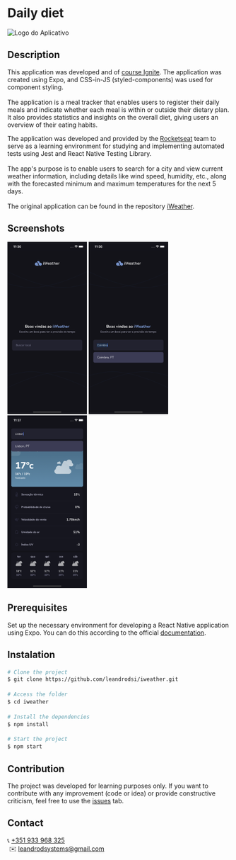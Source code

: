# **Daily diet**

![Logo do Aplicativo](md-assets/daily-diet-banner.jpg)

## **Description**

This application was developed and of [course Ignite](https://www.rocketseat.com.br/ignite).
The application was created using Expo, and CSS-in-JS (styled-components) was used for component styling. <br /><br />
The application is a meal tracker that enables users to register their daily meals and indicate whether each meal is within or outside their dietary plan. It also provides statistics and insights on the overall diet, giving users an overview of their eating habits.<br />

The application was developed and provided by the [Rocketseat](https://www.rocketseat.com.br) team to serve as a learning environment for studying and implementing automated tests using Jest and React Native Testing Library. <br/><br/> The app's purpose is to enable users to search for a city and view current weather information, including details like wind speed, humidity, etc., along with the forecasted minimum and maximum temperatures for the next 5 days. <br /><br />The original application can be found in the repository [iWeather](https://github.com/rocketseat-education/iweather).

## **Screenshots**

<div>
<img src="./.assets/screen-1.png" width="180" />
<img src="./.assets/screen-2.png" width="180" />
<img src="./.assets/screen-3.png" width="180" />
</div>

## **Prerequisites**

Set up the necessary environment for developing a React Native application using Expo. You can do this according to the official [documentation](https://reactnative.dev/docs/environment-setup?guide=quickstart).

## **Instalation**

```bash
# Clone the project
$ git clone https://github.com/leandrodsi/iweather.git

# Access the folder
$ cd iweather

# Install the dependencies
$ npm install

# Start the project
$ npm start

```

## **Contribution**

The project was developed for learning purposes only. If you want to contribute with any improvement (code or idea) or provide constructive criticism, feel free to use the [issues](https://github.com/leandrodsi/ignite-gym/issues) tab.

## **Contact**

📞 <a href="tel:+351933968325">+351 933 968 325</a> <br />
 ✉️ <a href="mailto:leandrodsystems@gmail.com">leandrodsystems@gmail.com</a>
